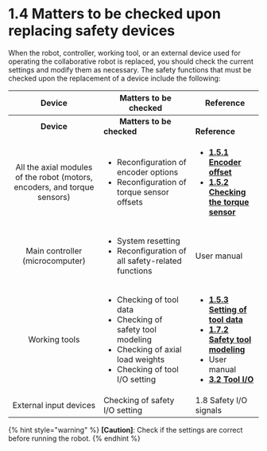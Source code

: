 # 1.4 Matters to be checked upon replacing safety devices

When the robot, controller, working tool, or an external device used for operating the collaborative robot is replaced, you should check the current settings and modify them as necessary. The safety functions that must be checked upon the replacement of a device include the following:

|                                   Device                                  | Matters to be checked                                                                                                                                        | Reference                                                                                                                                                                                                                                                                                                                                                                                                                                                                                                |
| :-----------------------------------------------------------------------: | ------------------------------------------------------------------------------------------------------------------------------------------------------------ | -------------------------------------------------------------------------------------------------------------------------------------------------------------------------------------------------------------------------------------------------------------------------------------------------------------------------------------------------------------------------------------------------------------------------------------------------------------------------------------------------------- |
|                                 **Device**                                | 　　**Matters to be checked**                                                                                                                                  | 　　　　　**Reference**                                                                                                                                                                                                                                                                                                                                                                                                                                                                                       |
| All the axial modules of the robot (motors, encoders, and torque sensors) | <ul><li>Reconfiguration of encoder options</li><li>Reconfiguration of torque sensor offsets</li></ul>                                                        | <ul><li><strong></strong><a href="1-5-check-before-using-the-safety-function/1-encoder-offset.md"><strong>1.5.1</strong> <strong>Encoder offset</strong></a><strong></strong></li><li><strong></strong><a href="1-5-check-before-using-the-safety-function/2-torque-sensor/"><strong>1.5.2 Checking the torque sensor</strong></a><strong></strong></li></ul>                                                                                                                                            |
|                      Main controller (microcomputer)                      | <ul><li>System resetting</li><li>Reconfiguration of all safety-related functions</li></ul>                                                                   | User manual                                                                                                                                                                                                                                                                                                                                                                                                                                                                                              |
|                               Working tools                               | <ul><li>Checking of tool data</li><li>Checking of safety tool modeling</li><li>Checking of axial load weights</li><li>Checking of tool I/O setting</li></ul> | <ul><li><strong></strong><a href="1-5-check-before-using-the-safety-function/3-tool-data-setting.md"><strong>1.5.3</strong> <strong>Setting of tool data</strong></a><strong></strong></li><li><strong></strong><a href="1-7-safety-layout/2-safety-tool-modeling.md"><strong>1.7.2 Safety tool modeling</strong></a><strong></strong></li><li>User manual</li><li><strong></strong><a href="../3-io-setting/3-2-tool-io/"><strong>3.2</strong> <strong>Tool I/O</strong></a><strong></strong></li></ul> |
|                           External input devices                          | Checking of safety I/O setting                                                                                                                               | 1.8 Safety I/O signals                                                                                                                                                                                                                                                                                                                                                                                                                                                                                   |

{% hint style="warning" %}
**\[Caution]**: Check if the settings are correct before running the robot.
{% endhint %}
